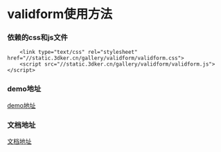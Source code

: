 validform使用方法
=========
### 依赖的css和js文件
		<link type="text/css" rel="stylesheet" href="//static.3dker.cn/gallery/validform/validform.css">
		<script src="//static.3dker.cn/gallery/validform/validform.js"></script>

### demo地址
[demo地址](./doc/demo.html)

### 文档地址
[文档地址](./doc/document.html)
